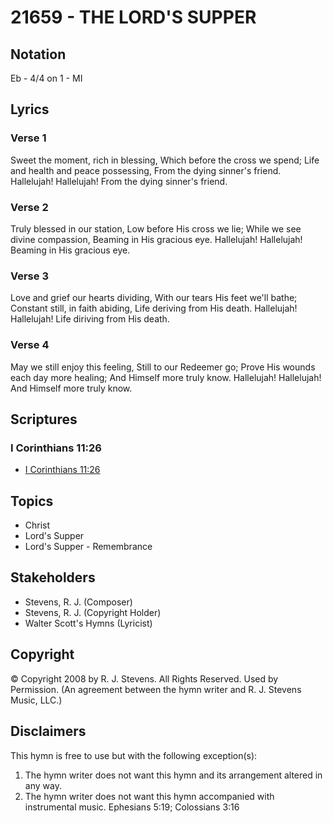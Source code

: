 # 21659 - THE LORD'S SUPPER

## Notation

Eb - 4/4 on 1 - MI

## Lyrics

### Verse 1

Sweet the moment, rich in blessing, Which before the cross we spend; Life and health and peace possessing, From the dying sinner's friend.  Hallelujah! Hallelujah! From the dying sinner's friend. 



### Verse 2

Truly blessed in our station, Low before His cross we lie; While we see divine compassion, Beaming in His gracious eye. Hallelujah! Hallelujah! Beaming in His gracious eye. 


### Verse 3

Love and grief our hearts dividing, With our tears His feet we'll bathe; Constant still, in faith abiding, Life deriving from His death. Hallelujah! Hallelujah! Life diriving from His death.



### Verse 4

May we still enjoy this feeling, Still to our Redeemer go; Prove His wounds each day more healing; And Himself more truly know. Hallelujah! Hallelujah! And Himself more truly know.


## Scriptures

### I Corinthians 11:26

- [I Corinthians 11:26](https://www.biblegateway.com/passage/?search=I%20Corinthians%2011%3A26)


## Topics

- Christ
- Lord's Supper
- Lord's Supper - Remembrance

## Stakeholders

- Stevens, R. J. (Composer)
- Stevens, R. J. (Copyright Holder)
- Walter Scott's Hymns (Lyricist)

## Copyright

© Copyright 2008 by R. J. Stevens. All Rights Reserved. Used by Permission.
(An agreement between the hymn writer and R. J. Stevens Music, LLC.)

## Disclaimers

This hymn is free to use but with the following exception(s):
1. The hymn writer does not want this hymn and its arrangement altered in any way.
2. The hymn writer does not want this hymn accompanied with instrumental music.
Ephesians 5:19; Colossians 3:16

